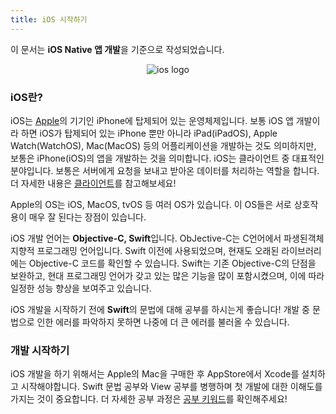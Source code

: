 ```yaml
---
title: iOS 시작하기
---
```


이 문서는 **iOS Native 앱 개발**을 기준으로 작성되었습니다.

<p align="center">
  <img src="https://github.com/dsmhs/dsm-freshman-guide/assets/102791216/690341ad-302b-4364-92d7-7a341ea37f7f" alt="ios logo"/>
</p>

### iOS란?

iOS는 [Apple](https://www.apple.com/)의 기기인 iPhone에 탑제되어 있는 운영체제입니다. 보통 iOS 앱 개발이라 하면 iOS가 탑제되어 있는 iPhone 뿐만 아니라 iPad(iPadOS), Apple Watch(WatchOS), Mac(MacOS) 등의 어플리케이션을 개발하는 것도 의미하지만, 보통은 iPhone(iOS)의 앱을 개발하는 것을 의미합니다. iOS는 클라이언트 중 대표적인 분야입니다. 보통은 서버에게 요청을 보내고 받아온 데이터를 처리하는 역할을 합니다. 더 자세한 내용은 [클라이언트](/dsm-freshman-guide/start/02-client-and-server)를 참고해보세요!

Apple의 OS는 iOS, MacOS, tvOS 등 여러 OS가 있습니다. 이 OS들은 서로 상호작용이 매우 잘 된다는 장점이 있습니다.

iOS 개발 언어는 **Objective-C, Swift**입니다. ObJective-C는 C언어에서 파생된객체지향적 프로그래밍 언어입니다. Swift 이전에 사용되었으며, 현재도 오래된 라이브러리에는 Objective-C 코드를 확인할 수 있습니다. Swift는 기존 Objective-C의 단점을 보완하고, 현대 프로그래밍 언어가 갖고 있는 많은 기능을 많이 포함시켰으며, 이에 따라 일정한 성능 향상을 보여주고 있습니다.

iOS 개발을 시작하기 전에 **Swift**의 문법에 대해 공부를 하시는게 좋습니다! 개발 중 문법으로 인한 에러를 파악하지 못하면 나중에 더 큰 에러를 불러올 수 있습니다.

### 개발 시작하기
iOS 개발을 하기 위해서는 Apple의 Mac을 구매한 후 AppStore에서 Xcode를 설치하고 시작해야합니다. Swift 문법 공부와 View 공부를 병행하며 첫 개발에 대한 이해도를 가지는 것이 중요합니다. 더 자세한 공부 과정은 [공부 키워드](/dsm-freshman-guide/ios/01-keyword)를 확인해주세요!
